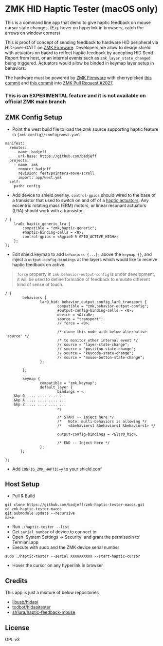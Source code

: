 # ZMK HID Haptic Tester (macOS only)

This is a command line app that demo to give haptic feedback on mouse cursor state changes. (E.g. hover on hyperlink in browsers, catch the arrows on window corners)

This is proof of concept of sending feedback to hardware HID peripheral via HID-over-GATT on [ZMK Firmware](https://zmk.dev/). Developers are allow to design shield with actuators on baord to reflect haptic feedback by accepting HID Send Report from host, or an internal events such as `zmk_layer_state_changed` being triggered. Actuators would allow be binded in keymap layer setup in behaviors.

The hardware must be powered by [ZMK Firmware](https://zmk.dev/) with cherrypicked [this commit](https://github.com/zmkfirmware/zmk/commit/aae156423fbd7c9e0d805aa81caf8d8c9efc8ce1) and [this commit](https://github.com/zmkfirmware/zmk/commit/ea27e6516b2b5c44df5fa2c2d6f08d49d4b78686) into [ZMK Pull Request #2027](https://github.com/zmkfirmware/zmk/pull/2027).

### This is an EXPERIMENTAL feature and it is not available on official ZMK main branch


## ZMK Config Setup

- Point the west build file to load the zmk source supporting haptic feature in `{zmk-config}/config/west.yaml`

```
manifest:
  remotes:
    - name: badjeff
      url-base: https://github.com/badjeff
  projects:
    - name: zmk
      remote: badjeff
      revision: feat/pointers-move-scroll
      import: app/west.yml
  self:
    path: config
```

- Add device to shield.overlay. `control-gpios` should wired to the base of a transistor that used to switch on and off of a [haptic actuators](https://blog.piezo.com/haptic-actuators-comparing-piezo-erm-lra#benders). Any eccentric rotating mass (ERM) motors, or linear resonant actuators (LRA) should work with a transistor.
```
/ {
	lra0: haptic_generic_lra {
		compatible = "zmk,haptic-generic";
		#haptic-binding-cells = <0>;
		control-gpios = <&gpio0 5 GPIO_ACTIVE_HIGH>;
	};
};
```

- Edit shield.keymap to add `behaviors {...};` above the `keymap {}`, and inject a `output-config-bindings` at the layers which would like to receive haptic feedback on active.

> `force` property in `zmk,behavior-output-config` is under development, it will be used to define formation of feedback to emulate different kind of sense of touch.

```
/ {
        behaviors {
                lar0_hid: behavior_output_config_lar0_transport {
                        compatible = "zmk,behavior-output-config";
                        #output-config-binding-cells = <0>; 
                        device = <&lra0>;
                        source = "transport";
                        // force = <0>;

                        /* clone this node with below alternative 'source' */
                        /* to monitor other internal event */
                        // source = "layer-state-change";
                        // source = "position-state-change";
                        // source = "keycode-state-change";
                        // source = "mouse-button-state-change";
                };

        };

        keymap {
                compatible = "zmk,keymap";
                default_layer {
                        bindings = <
    &kp Q .... .... .... ...
    &kp A .... .... .... ...
    &kp Z .... .... .... ...
                        >;

                        /* START -- Inject here */
                        /*   Note: multi-behaviors is allowing */
                        /*   <&behaviors1 &behaviors1 &behaviors1> */

                        output-config-bindings = <&lar0_hid>;

                        /* END -- Inject here */
                };
       };

};
```

- Add `CONFIG_ZMK_HAPTIC=y` to your shield.conf


## Host Setup

- Pull & Build
```
git clone https://github.com/badjeff/zmk-haptic-tester-macos.git
cd zmk-haptic-tester-macos
git submodule update --recursive
make
```

- Run `./haptic-tester --list`
- Get `serial_number` of device to connect to
- Open 'System Settings -> Security' and  grant the permissoin to Termianl.app
- Execute with sudo and the ZMK device serial number
```
sudo ./haptic-tester --serial XXXXXXXXXX --start-haptic-cursor
```
- Hover the cursor on any hyperlink in browser


## Credits

This app is just a mixture of below repositories

* [libusb/hidapi](https://github.com/libusb/hidapi)
* [todbot/hidapitester](https://github.com/todbot/hidapitester)
* [sh1ura/haptic-feedback-mouse](https://github.com/sh1ura/haptic-feedback-mouse.git)

## License

GPL v3
